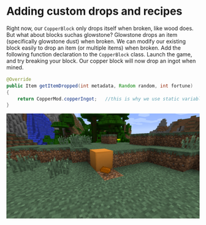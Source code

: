 
# Adding custom drops and recipes

Right now, our `CopperBlock` only drops itself when broken, like wood does. But what about blocks suchas glowstone? Glowstone drops an item (specifically glowstone dust) when broken. We can modify our existing block easily to drop an item (or multiple items) when broken. Add the following function declaration to the `CopperBlock` class. Launch the game, and try breaking your block. Our copper block will now drop an ingot when mined.

```java
@Override
public Item getItemDropped(int metadata, Random random, int fortune)
{
    return CopperMod.copperIngot;   //this is why we use static variables
}
```

![Block dropping an ingot](curriculum/images/section_2/block_drops_ingot.png)
